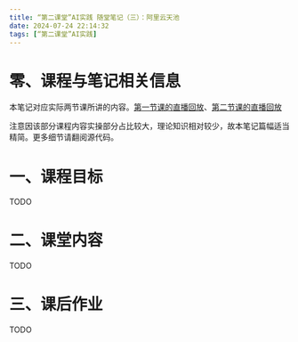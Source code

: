 ```yaml
---
title: “第二课堂”AI实践 随堂笔记（三）：阿里云天池
date: 2024-07-24 22:14:32
tags: [“第二课堂”AI实践]
---
```


# 零、课程与笔记相关信息

本笔记对应实际两节课所讲的内容。[第一节课的直播回放](https://www.alipan.com/s/iAZouAdYv8h)、[第二节课的直播回放](https://www.alipan.com/s/mH9L7uniG2Q)

注意因该部分课程内容实操部分占比较大，理论知识相对较少，故本笔记篇幅适当精简。更多细节请翻阅源代码。

# 一、课程目标

TODO

# 二、课堂内容

TODO

# 三、课后作业

TODO
